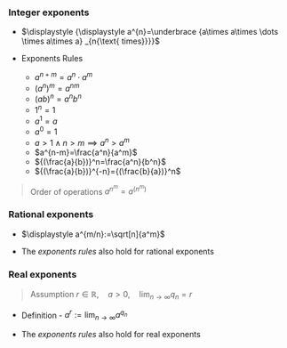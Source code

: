 ### Integer exponents

- $\displaystyle  {\displaystyle a^{n}=\underbrace {a\times a\times \dots \times a\times a} _{n{\text{ times}}}}$

- Exponents Rules 
	- $a^{n+m}=a^n\cdot{a^m}$
	- $(a^{n})^m=a^{n{m}}$
	- ${(a{b})}^n=a^n{b^n}$
	- $1^n=1$
	- $a^1=a$
	- $a^0=1$
	- $a>1\land n>m\implies a^n>a^m$
	- $a^{n-m}=\frac{a^n}{a^m}$
	- ${(\frac{a}{b})}^n=\frac{a^n}{b^n}$
	- ${(\frac{a}{b})}^{-n}={(\frac{b}{a})}^n$

>  Order of operations $a^{n^m}=a^{(n^m)}$

### Rational exponents 

- $\displaystyle a^{m/n}:=\sqrt[n]{a^m}$

- The *exponents rules* also hold for rational exponents

### Real exponents

> Assumption  $r\in\mathbb{R},\quad a>0,\quad \displaystyle \lim_{ n \to \infty }{q_{n}}=r$

- Definition - $\displaystyle a^r:=\lim_{ n \to \infty }a^{q_{n}}$

- The *exponents rules* also hold for real exponents

